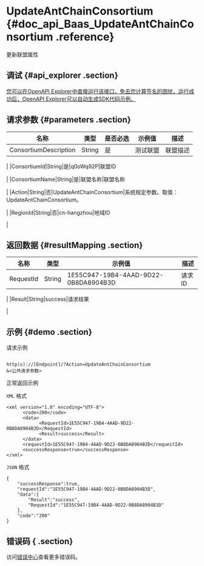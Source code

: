 # UpdateAntChainConsortium {#doc_api_Baas_UpdateAntChainConsortium .reference}

更新联盟属性

## 调试 {#api_explorer .section}

[您可以在OpenAPI Explorer中直接运行该接口，免去您计算签名的困扰。运行成功后，OpenAPI Explorer可以自动生成SDK代码示例。](https://api.aliyun.com/#product=Baas&api=UpdateAntChainConsortium&type=RPC&version=2018-12-21)

## 请求参数 {#parameters .section}

|名称|类型|是否必选|示例值|描述|
|--|--|----|---|--|
|ConsortiumDescription|String|是|测试联盟|联盟描述

 |
|ConsortiumId|String|是|q0oWq92P|联盟ID

 |
|ConsortiumName|String|是|联盟名称|联盟名称

 |
|Action|String|否|UpdateAntChainConsortium|系统规定参数。取值：UpdateAntChainConsortium。

 |
|RegionId|String|否|cn-hangzhou|地域ID

 |

## 返回数据 {#resultMapping .section}

|名称|类型|示例值|描述|
|--|--|---|--|
|RequestId|String|1E55C947-19B4-4AAD-9D22-0B8DA8904B3D|请求ID

 |
|Result|String|success|请求结果

 |

## 示例 {#demo .section}

请求示例

``` {#request_demo}

http(s)://[Endpoint]/?Action=UpdateAntChainConsortium
&<公共请求参数>

```

正常返回示例

`XML` 格式

``` {#xml_return_success_demo}
<xml version="1.0" encoding="UTF-8">
	  <code>200</code>
	  <data>
		    <RequestId>1E55C947-19B4-4AAD-9D22-0B8DA8904B3D</RequestId>
		    <Result>success</Result>
	  </data>
	  <requestId>1E55C947-19B4-4AAD-9D22-0B8DA8904B3D</requestId>
	  <successResponse>true</successResponse>
</xml>
```

`JSON` 格式

``` {#json_return_success_demo}
{
	"successResponse":true,
	"requestId":"1E55C947-19B4-4AAD-9D22-0B8DA8904B3D",
	"data":{
		"Result":"success",
		"RequestId":"1E55C947-19B4-4AAD-9D22-0B8DA8904B3D"
	},
	"code":"200"
}
```

## 错误码 { .section}

访问[错误中心](https://error-center.aliyun.com/status/product/Baas)查看更多错误码。

